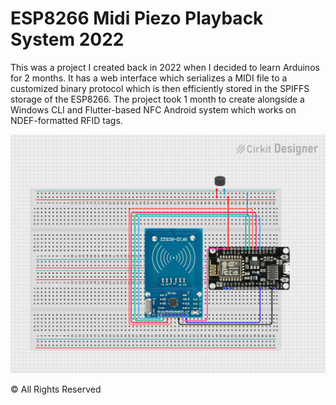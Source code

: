 # ESP8266 Midi Piezo Playback System 2022
This was a project I created back in 2022 when I decided to learn Arduinos for 2 months. It has a web interface which serializes a MIDI file to a customized binary protocol which is then efficiently stored in the SPIFFS storage of the ESP8266. The project took 1 month to create alongside a Windows CLI and Flutter-based NFC Android system which works on NDEF-formatted RFID tags.

![Wiring Diagram](img/circuit_image.png)

© All Rights Reserved
